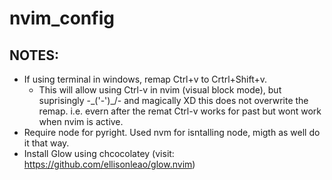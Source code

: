 # nvim_config


## NOTES:

- If using terminal in windows, remap Ctrl+v to Crtrl+Shift+v.
  - This will allow using Ctrl-v in nvim (visual block mode), but suprisingly -\_('-')_/- and magically XD this does not overwrite the remap. i.e. evern after the remat Ctrl-v works for past but wont work when nvim is active.
- Require node for pyright. Used nvm for isntalling node, migth as well do it that way.
- Install Glow using chcocolatey (visit: https://github.com/ellisonleao/glow.nvim)
